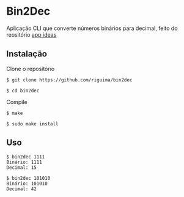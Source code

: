 # Bin2Dec

Aplicação CLI que converte números binários para decimal, feito do reositório [app ideas](https://github.com/florinpop17/app-ideas)

## Instalação

Clone o repositório

```
$ git clone https://github.com/riguima/bin2dec
```

```
$ cd bin2dec
```

Compile

```
$ make
```

```
$ sudo make install
```

## Uso

```
$ bin2dec 1111
Binário: 1111
Decimal: 15
```

```
$ bin2dec 101010
Binário: 101010
Decimal: 42
```
